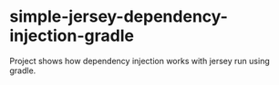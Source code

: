 # simple-jersey-dependency-injection-gradle
Project shows how dependency injection works with jersey run using gradle.
